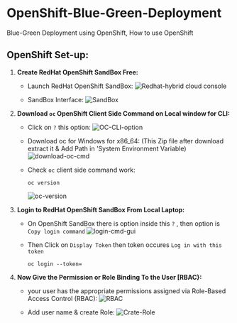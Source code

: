 # OpenShift-Blue-Green-Deployment
Blue-Green Deployment using OpenShift, How to use OpenShift


## OpenShift Set-up:

1. **Create RedHat OpenShift SandBox Free:**

   - Launch RedHat OpenShift SandBox:
    ![Redhat-hybrid cloud console](https://github.com/user-attachments/assets/dcd04c70-dbce-4835-a34f-2e1f8c9e82b5)

   - SandBox Interface:
    ![SandBox](https://github.com/user-attachments/assets/198bfbe5-927d-439b-b4be-c6b3a810b2bc)
 

2. **Download `oc` OpenShift Client Side Command on Local window for CLI:**

   - Click on `?` this option:
    ![OC-CLI-option](https://github.com/user-attachments/assets/c37fef0a-020e-492d-bf7e-31627e05a06c)

   - Download oc for Windows for x86_64: (This Zip file after download extract it & Add Path in 'System Environment Variable)
    ![download-oc-cmd](https://github.com/user-attachments/assets/f5db4f8b-f5b6-4cb3-8911-655ffe28320d)

   - Check `oc` client side command work:

         oc version

     ![oc-version](https://github.com/user-attachments/assets/ccfcd963-1a62-40b4-9f36-ae24ab3861aa)


3. **Login to RedHat OpenShift SandBox From Local Laptop:**

   - On OpenShift SandBox there is option inside this `?` , then option is `Copy login command`
     ![login-cmd-gui](https://github.com/user-attachments/assets/bfbb245d-421f-48f7-8add-22c6609ae4ef)

   - Then Click on `Display Token` then token occures `Log in with this token`

         oc login --token=

4. **Now Give the Permission or Role Binding To the User [RBAC}:**
   
   - your user has the appropriate permissions assigned via Role-Based Access Control (RBAC):
     ![RBAC](https://github.com/user-attachments/assets/9144cf2c-f62c-420d-894f-f4b515e273b8)

   - Add user name & create Role:
     ![Crate-Role](https://github.com/user-attachments/assets/55a9382d-ad58-49f3-9a66-66e45c09cfe6)
 
   
